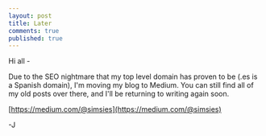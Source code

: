 ```yaml
---
layout: post
title: Later
comments: true
published: true
---
```


Hi all -

Due to the SEO nightmare that my top level domain has proven to be (.es is a Spanish domain), I'm moving my blog to Medium. You can still find all of my old posts over there, and I'll be returning to writing again soon.

[https://medium.com/@simsies](https://medium.com/@simsies)


-J
